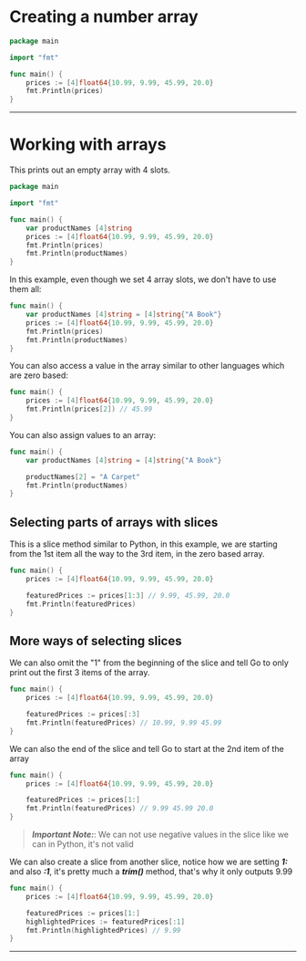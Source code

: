 # Creating a number array

```go
package main

import "fmt"

func main() {
	prices := [4]float64{10.99, 9.99, 45.99, 20.0}
	fmt.Println(prices)
}
```

---

# Working with arrays

This prints out an empty array with 4 slots.

```go
package main

import "fmt"

func main() {
	var productNames [4]string
	prices := [4]float64{10.99, 9.99, 45.99, 20.0}
	fmt.Println(prices)
	fmt.Println(productNames)
}
```

In this example, even though we set 4 array slots, we don't have to use them all:

```go
func main() {
	var productNames [4]string = [4]string{"A Book"}
	prices := [4]float64{10.99, 9.99, 45.99, 20.0}
	fmt.Println(prices)
	fmt.Println(productNames)
}
```

You can also access a value in the array similar to other languages which are zero based:

```go
func main() {
	prices := [4]float64{10.99, 9.99, 45.99, 20.0}
	fmt.Println(prices[2]) // 45.99
}
```

You can also assign values to an array:

```go
func main() {
	var productNames [4]string = [4]string{"A Book"}

	productNames[2] = "A Carpet"
	fmt.Println(productNames)
}
```

## Selecting parts of arrays with slices

This is a slice method similar to Python, in this example, we are starting from the 1st item all the way to the 3rd item, in the zero based array.

```go
func main() {
	prices := [4]float64{10.99, 9.99, 45.99, 20.0}

	featuredPrices := prices[1:3] // 9.99, 45.99, 20.0
	fmt.Println(featuredPrices)
}
```

## More ways of selecting slices

We can also omit the "1" from the beginning of the slice and tell Go to only print out the first 3 items of the array.

```go
func main() {
	prices := [4]float64{10.99, 9.99, 45.99, 20.0}

	featuredPrices := prices[:3]
	fmt.Println(featuredPrices) // 10.99, 9.99 45.99
}
```

We can also the end of the slice and tell Go to start at the 2nd item of the array

```go
func main() {
	prices := [4]float64{10.99, 9.99, 45.99, 20.0}

	featuredPrices := prices[1:]
	fmt.Println(featuredPrices) // 9.99 45.99 20.0
}
```

> **_Important Note:_**: We can not use negative values in the slice like we can in Python, it's not valid

We can also create a slice from another slice, notice how we are setting **_1:_** and also **_:1_**, it's pretty much a **_trim()_** method, that's why it only outputs 9.99

```go
func main() {
	prices := [4]float64{10.99, 9.99, 45.99, 20.0}

	featuredPrices := prices[1:]
	highlightedPrices := featuredPrices[:1]
	fmt.Println(highlightedPrices) // 9.99
}
```

---
